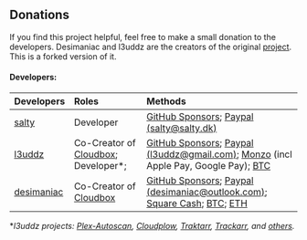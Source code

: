 ## Donations

If you find this project helpful, feel free to make a small donation to the developers. Desimaniac and l3uddz are the creators of the original [project](https://github.com/Cloudbox/Cloudbox). This is a forked version of it.

#### Developers:

| Developers                                  | Roles              | Methods                                                                                                                                                                                                                                                                      |
|:------------------------------------------- |:------------------ |:------------------------------------------------------------------------------------------------------------------------------------------------------------------------------------------------------------------------------------------------------------------------------------ |
| [salty](https://github.com/saltydk)         | Developer | [GitHub Sponsors](https://github.com/sponsors/saltydk); [Paypal (salty@salty.dk)](https://www.paypal.me/saltydk) |
| [l3uddz](https://github.com/l3uddz)         | Co-Creator of [Cloudbox](https://github.com/Cloudbox/Cloudbox); Developer\*; | [GitHub Sponsors](https://github.com/sponsors/l3uddz); [Paypal (l3uddz@gmail.com)](https://www.paypal.me/l3uddz); [Monzo](https://monzo.me/today) (incl Apple Pay, Google Pay); [BTC](https://en.cryptobadges.io/donate/3CiHME1HZQsNNcDL6BArG7PbZLa8zUUgjL) |
| [desimaniac](https://github.com/desimaniac) | Co-Creator of [Cloudbox](https://github.com/Cloudbox/Cloudbox)| [GitHub Sponsors](https://github.com/sponsors/desimaniac); [Paypal (desimaniac@outlook.com)](https://www.paypal.me/desimaniac123); [Square Cash](https://cash.me/$desimaniac); [BTC](https://en.cryptobadges.io/donate/3Jz922kDLQwjnFh986igeEmc72c8Hh5T3Y); [ETH](https://en.cryptobadges.io/donate/0xE50B388Aa66593153801e4ff99bA23737c888BF9) |

\*_l3uddz projects: [Plex-Autoscan](https://github.com/l3uddz/plex_autoscan), [Cloudplow](https://github.com/l3uddz/cloudplow), [Traktarr](https://github.com/l3uddz/traktarr), [Trackarr](https://gitlab.com/cloudb0x/trackarr), and [others](https://github.com/l3uddz)._

